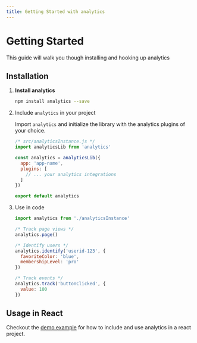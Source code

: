 ```yaml
---
title: Getting Started with analytics
---
```


# Getting Started

This guide will walk you though installing and hooking up analytics

## Installation

1. **Install analytics**

    ```bash
    npm install analytics --save
    ```

2. Include `analytics` in your project

    Import `analytics` and initialize the library with the analytics plugins of your choice.

    ```js
    /* src/analyticsInstance.js */
    import analyticsLib from 'analytics'

    const analytics = analyticsLib({
      app: 'app-name',
      plugins: [
        // ... your analytics integrations
      ]
    })

    export default analytics
    ```

3. Use in code

    ```js
    import analytics from './analyticsInstance'

    /* Track page views */
    analytics.page()

    /* Identify users */
    analytics.identify('userid-123', {
      favoriteColor: 'blue',
      membershipLevel: 'pro'
    })

    /* Track events */
    analytics.track('buttonClicked', {
      value: 100
    })
    ```

## Usage in React

Checkout the [demo example](https://github.com/DavidWells/analytics/tree/master/examples/demo) for how to include and use analytics in a react project.
